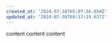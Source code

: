 ```yaml
---
created_at: '2024-07-30T05:07:36.654Z'
updated_at: '2024-07-30T09:37:19.637Z'
---
```


content
content
content
